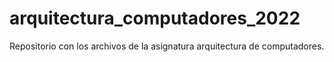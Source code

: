 # arquitectura_computadores_2022
Repositorio con los archivos de la asignatura arquitectura de computadores.

